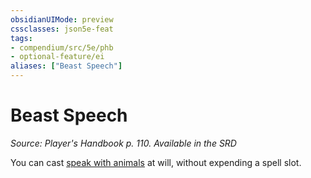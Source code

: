 ```yaml
---
obsidianUIMode: preview
cssclasses: json5e-feat
tags:
- compendium/src/5e/phb
- optional-feature/ei
aliases: ["Beast Speech"]
---
```

# Beast Speech
*Source: Player's Handbook p. 110. Available in the <span title='Systems Reference Document (5.1)'>SRD</span>*  

You can cast [speak with animals](compendium/spells/speak-with-animals.md) at will, without expending a spell slot.